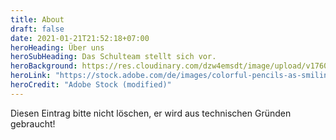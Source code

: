 ```yaml
---
title: About
draft: false
date: 2021-01-21T21:52:18+07:00
heroHeading: Über uns
heroSubHeading: Das Schulteam stellt sich vor.
heroBackground: https://res.cloudinary.com/dzw4emsdt/image/upload/v1760732970/website/AdobeStock_51891331-4-1_Kopie_dxsnxv_aiwh7u.webp
heroLink: "https://stock.adobe.com/de/images/colorful-pencils-as-smiling-faces-people-isolated-social-networ/51891331?prev_url=detail"
heroCredit: "Adobe Stock (modified)"
---
```

Diesen Eintrag bitte nicht löschen, er wird aus technischen Gründen gebraucht!